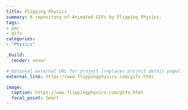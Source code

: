 ```yaml
---
title: Flipping Physics
summary: A repository of Animated GIFs by Flipping Physics.
tags:
- pac
- gifs
categories: 
- "Physics"

_build:
  render: never

# Optional external URL for project (replaces project detail page).
external_link: https://www.flippingphysics.com/gifs.html

image:
  caption: https://www.flippingphysics.com/gifs.html
  focal_point: Smart
---
```

